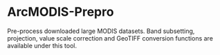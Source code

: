 # ArcMODIS-Prepro
Pre-process downloaded large MODIS datasets. Band subsetting, projection, value scale correction and GeoTIFF conversion functions are available under this tool.
